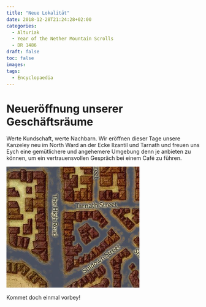```yaml
---
title: "Neue Lokalität"
date: 2018-12-28T21:24:28+02:00
categories:
  - Alturiak
  - Year of the Nether Mountain Scrolls
  - DR 1486
draft: false
toc: false
images:
tags: 
  - Encyclopaedia
---
```


# Neueröffnung unserer Geschäftsräume

Werte Kundschaft, werte Nachbarn. Wir eröffnen dieser Tage unsere Kanzeley neu im North Ward an der Ecke Ilzantil und Tarnath und freuen uns Eych eine gemütlichere und angehemere Umgebung denn je anbieten zu können, um ein vertrauensvollen Gespräch bei einem Café zu führen.

![Karte](/kanzeley-map.jpg) 

Kommet doch einmal vorbey!
